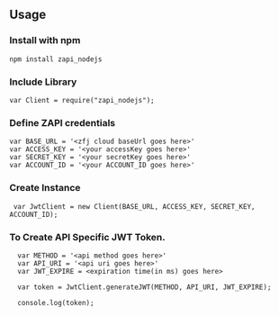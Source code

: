 ## Usage

### Install with npm
    npm install zapi_nodejs

### Include Library
    var Client = require("zapi_nodejs");
 
### Define ZAPI credentials

    var BASE_URL = '<zfj cloud baseUrl goes here>'
    var ACCESS_KEY = '<your accessKey goes here>'
    var SECRET_KEY = '<your secretKey goes here>'
    var ACCOUNT_ID = '<your ACCOUNT_ID goes here>'

### Create Instance
     var JwtClient = new Client(BASE_URL, ACCESS_KEY, SECRET_KEY, ACCOUNT_ID);
 
### To Create API Specific JWT Token.
 
      var METHOD = '<api method goes here>'
      var API_URI = '<api uri goes here>'
      var JWT_EXPIRE = <expiration time(in ms) goes here>
      
      var token = JwtClient.generateJWT(METHOD, API_URI, JWT_EXPIRE);
      
      console.log(token);
